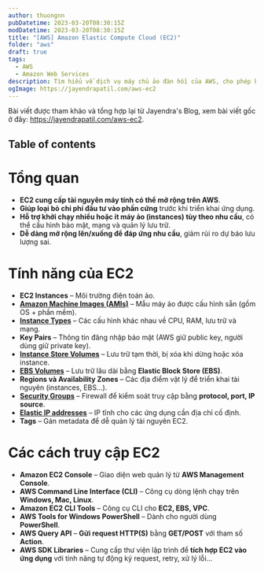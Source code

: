 ```yaml
---
author: thuongnn
pubDatetime: 2023-03-20T08:30:15Z
modDatetime: 2023-03-20T08:30:15Z
title: "[AWS] Amazon Elastic Compute Cloud (EC2)"
folder: "aws"
draft: true
tags:
  - AWS
  - Amazon Web Services
description: Tìm hiểu về dịch vụ máy chủ ảo đàn hồi của AWS, cho phép khởi tạo và quản lý các máy chủ ảo trong đám mây.
ogImage: https://jayendrapatil.com/aws-ec2
---
```


Bài viết được tham khảo và tổng hợp lại từ Jayendra's Blog, xem bài viết gốc ở đây: https://jayendrapatil.com/aws-ec2.

## Table of contents

# **Tổng quan**

- **EC2 cung cấp tài nguyên máy tính có thể mở rộng trên AWS**.
- **Giúp loại bỏ chi phí đầu tư vào phần cứng** trước khi triển khai ứng dụng.
- **Hỗ trợ khởi chạy nhiều hoặc ít máy ảo (instances) tùy theo nhu cầu**, có thể cấu hình bảo mật, mạng và quản lý lưu trữ.
- **Dễ dàng mở rộng lên/xuống để đáp ứng nhu cầu**, giảm rủi ro dự báo lưu lượng sai.

# **Tính năng của EC2**

- **EC2 Instances** – Môi trường điện toán ảo.
- [**Amazon Machine Images (AMIs)**](<Amazon%20Machine%20Image%20(AMI)%20trong%20AWS%20EC2%201a73fa6ae48380f5993ae90515e4b90c.md>) – Mẫu máy ảo được cấu hình sẵn (gồm OS + phần mềm).
- [**Instance Types**](AWS%20EC2%20Instance%20Types%201a73fa6ae48380aeb582c7e4f9d8304e.md) – Các cấu hình khác nhau về CPU, RAM, lưu trữ và mạng.
- **Key Pairs** – Thông tin đăng nhập bảo mật (AWS giữ public key, người dùng giữ private key).
- [**Instance Store Volumes**](../Storage%2070aaf40d3b5b466d957e7eb24935e1fa/EC2%20Instance%20Store%20Storage%20cb80ab442fd24103bc84157b58c47c8d.md) – Lưu trữ tạm thời, bị xóa khi dừng hoặc xóa instance.
- [**EBS Volumes**](<../Storage%2070aaf40d3b5b466d957e7eb24935e1fa/Elastic%20Block%20Store%20Storage%20(EBS)%201743fa6ae4838071ae93f555536b3400.md>) – Lưu trữ lâu dài bằng **Elastic Block Store (EBS)**.
- **Regions và Availability Zones** – Các địa điểm vật lý để triển khai tài nguyên (instances, EBS...).
- [**Security Groups**](../Networking%20ca0a21a6ceb64d3fbc7b62fe954794df/Security%20Groups%20va%CC%80%20NACLs%2015a3fa6ae4838060b015db16c6255fdd.md) – Firewall để kiểm soát truy cập bằng **protocol, port, IP source**.
- [**Elastic IP addresses**](../Networking%20ca0a21a6ceb64d3fbc7b62fe954794df/Virtual%20Private%20Network%20%E2%80%93%20VPC%201593fa6ae483806eaa13c20dcc38aafb/IP%20Addresses%201593fa6ae4838079ab75c730b0f660e4.md) – IP tĩnh cho các ứng dụng cần địa chỉ cố định.
- **Tags** – Gán metadata để dễ quản lý tài nguyên EC2.

# **Các cách truy cập EC2**

- **Amazon EC2 Console** – Giao diện web quản lý từ **AWS Management Console**.
- **AWS Command Line Interface (CLI)** – Công cụ dòng lệnh chạy trên **Windows, Mac, Linux**.
- **Amazon EC2 CLI Tools** – Công cụ CLI cho **EC2, EBS, VPC**.
- **AWS Tools for Windows PowerShell** – Dành cho người dùng **PowerShell**.
- **AWS Query API** – **Gửi request HTTP(S)** bằng **GET/POST** với tham số **Action**.
- **AWS SDK Libraries** – Cung cấp thư viện lập trình để **tích hợp EC2 vào ứng dụng** với tính năng tự động ký request, retry, xử lý lỗi...
